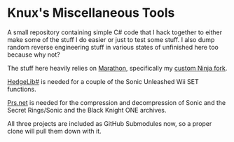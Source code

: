 # Knux's Miscellaneous Tools
A small repository containing simple C# code that I hack together to either make some of the stuff I do easier or just to test some stuff. I also dump random reverse engineering stuff in various states of unfinished here too because why not?

The stuff here heavily relies on [Marathon](https://github.com/Big-Endian-32/Marathon), specifically my [custom Ninja fork](https://github.com/Knuxfan24/Marathon/tree/ninja).

[HedgeLib#](https://github.com/Radfordhound/HedgeLib/tree/master) is needed for a couple of the Sonic Unleashed Wii SET functions.

[Prs.net](https://github.com/FraGag/prs.net) is needed for the compression and decompression of Sonic and the Secret Rings/Sonic and the Black Knight ONE archives.

All three projects are included as GitHub Submodules now, so a proper clone will pull them down with it.